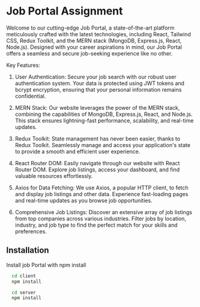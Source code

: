
# Job Portal Assignment 

Welcome to our cutting-edge Job Portal, a state-of-the-art platform meticulously crafted with the latest technologies, including React, Tailwind CSS, Redux Toolkit, and the MERN stack (MongoDB, Express.js, React, Node.js). Designed with your career aspirations in mind, our Job Portal offers a seamless and secure job-seeking experience like no other.

Key Features:

1. User Authentication:
Secure your job search with our robust user authentication system. Your data is protected using JWT tokens and bcrypt encryption, ensuring that your personal information remains confidential.

2. MERN Stack:
Our website leverages the power of the MERN stack, combining the capabilities of MongoDB, Express.js, React, and Node.js. This stack ensures lightning-fast performance, scalability, and real-time updates.

3. Redux Toolkit:
State management has never been easier, thanks to Redux Toolkit. Seamlessly manage and access your application's state to provide a smooth and efficient user experience.

4. React Router DOM:
Easily navigate through our website with React Router DOM. Explore job listings, access your dashboard, and find valuable resources effortlessly.

5. Axios for Data Fetching:
We use Axios, a popular HTTP client, to fetch and display job listings and other data. Experience fast-loading pages and real-time updates as you browse job opportunities.

6. Comprehensive Job Listings:
Discover an extensive array of job listings from top companies across various industries. Filter jobs by location, industry, and job type to find the perfect match for your skills and preferences.




## Installation

Install job Portal with npm install

```bash
  cd client
  npm install 
```
```bash
  cd server
  npm install 
```
    
#
